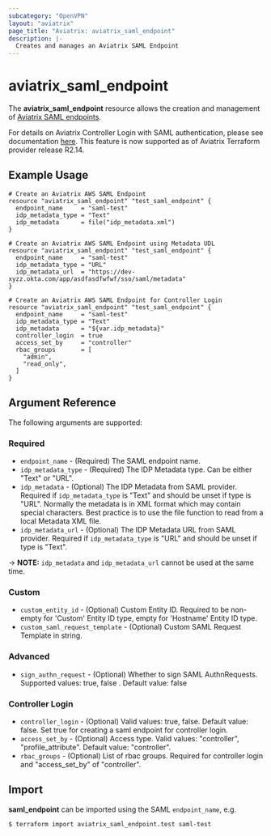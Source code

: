 ```yaml
---
subcategory: "OpenVPN"
layout: "aviatrix"
page_title: "Aviatrix: aviatrix_saml_endpoint"
description: |-
  Creates and manages an Aviatrix SAML Endpoint
---
```


# aviatrix_saml_endpoint

The **aviatrix_saml_endpoint** resource allows the creation and management of [Aviatrix SAML endpoints](https://docs.aviatrix.com/HowTos/VPN_SAML.html).

For details on Aviatrix Controller Login with SAML authentication, please see documentation [here](https://docs.aviatrix.com/HowTos/Controller_Login_SAML_Config.html). This feature is now supported as of Aviatrix Terraform provider release R2.14.

## Example Usage

```hcl
# Create an Aviatrix AWS SAML Endpoint
resource "aviatrix_saml_endpoint" "test_saml_endpoint" {
  endpoint_name     = "saml-test"
  idp_metadata_type = "Text"
  idp_metadata      = file("idp_metadata.xml")
}
```
```hcl
# Create an Aviatrix AWS SAML Endpoint using Metadata UDL
resource "aviatrix_saml_endpoint" "test_saml_endpoint" {
  endpoint_name     = "saml-test"
  idp_metadata_type = "URL"
  idp_metadata_url  = "https://dev-xyzz.okta.com/app/asdfasdfwfwf/sso/saml/metadata"
}
```
```hcl
# Create an Aviatrix AWS SAML Endpoint for Controller Login
resource "aviatrix_saml_endpoint" "test_saml_endpoint" {
  endpoint_name     = "saml-test"
  idp_metadata_type = "Text"
  idp_metadata      = "${var.idp_metadata}"
  controller_login  = true
  access_set_by     = "controller"
  rbac_groups       = [
    "admin",
    "read_only",
  ]
}
```

## Argument Reference

The following arguments are supported:

### Required
* `endpoint_name` - (Required) The SAML endpoint name.
* `idp_metadata_type` - (Required) The IDP Metadata type. Can be either "Text" or "URL".
* `idp_metadata` - (Optional) The IDP Metadata from SAML provider. Required if `idp_metadata_type` is "Text" and should be unset if type is "URL". Normally the metadata is in XML format which may contain special characters. Best practice is to use the file function to read from a local Metadata XML file.
* `idp_metadata_url` - (Optional) The IDP Metadata URL from SAML provider. Required if `idp_metadata_type` is "URL" and should be unset if type is "Text".

-> **NOTE:** `idp_metadata` and `idp_metadata_url` cannot be used at the same time.

### Custom
* `custom_entity_id` - (Optional) Custom Entity ID. Required to be non-empty for 'Custom' Entity ID type, empty for 'Hostname' Entity ID type.
* `custom_saml_request_template` - (Optional) Custom SAML Request Template in string.

### Advanced
* `sign_authn_request` - (Optional) Whether to sign SAML AuthnRequests. Supported values: true, false . Default value: false

### Controller Login
* `controller_login` - (Optional) Valid values: true, false. Default value: false. Set true for creating a saml endpoint for controller login.
* `access_set_by` - (Optional) Access type. Valid values: "controller", "profile_attribute". Default value: "controller".
* `rbac_groups` - (Optional) List of rbac groups. Required for controller login and "access_set_by" of "controller".

## Import

**saml_endpoint** can be imported using the SAML `endpoint_name`, e.g.

```
$ terraform import aviatrix_saml_endpoint.test saml-test
```
